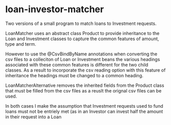 # loan-investor-matcher
Two versions of a small program to match loans to Investment requests.

LoanMatcher uses an abstract class Product to provide inheritance to the Loan and Investment classes to capture the common features of 
amount, type and term.

However to use the @CsvBindByName annotations when converting the csv files to a colleciton of Loan or Investment beans the various 
headings associated with these common features is different for the two child classes. As a result to incorporate the csv reading option
with this feature of inheritance the headings must be changed to a common heading. 

LoanMatcherAlternative removes the inherited fields from the Product class that must be filled from the csv files as a reuslt the orignal 
csv files can be used.

In both cases I make the assumption that Investment requests used to fund loans must not be entriely met (as in an Investor can invest half
the amount in their request into a Loan
